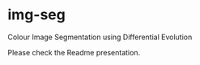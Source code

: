 # img-seg
Colour Image Segmentation using Differential Evolution

Please check the Readme presentation.
